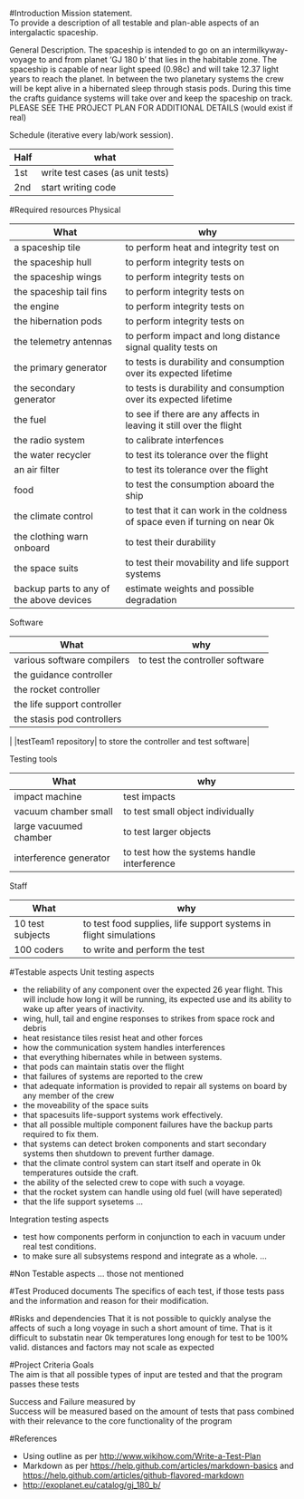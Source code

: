 

#Introduction
Mission statement.     
To provide a description of all testable and plan-able aspects of an intergalactic spaceship.

General Description.
The spaceship is intended to go on an intermilkyway- voyage to and from planet ‘GJ 180 b’ that lies in the habitable zone. The spaceship is capable of near light speed (0.98c) and will take 12.37 light years to reach the planet. In between the two planetary systems the crew will be kept alive in a hibernated sleep through stasis pods. During this time the crafts guidance systems will take over and keep the spaceship on track. PLEASE SEE THE PROJECT PLAN FOR ADDITIONAL DETAILS (would exist if real)

Schedule (iterative every lab/work session).

|Half|what|
|--------------|--------------|
|1st| write test cases (as unit tests)|
|2nd| start writing code|

#Required resources
Physical

|What		|why|
|--------------|--------------|
|a spaceship tile|to perform heat and integrity test on|
|the spaceship hull|to perform integrity tests on|
|the spaceship wings|to perform integrity tests on|
|the spaceship tail fins|to perform integrity tests on|
|the engine|to perform integrity tests on|
|the hibernation pods|to perform integrity tests on|
|the telemetry antennas|to perform impact and long distance signal quality tests on|
|the primary generator|to tests is durability and consumption over its expected lifetime|
|the secondary generator| to tests is durability and consumption over its expected lifetime|
|the fuel| to see if there are any affects in leaving it still over the flight|
|the radio system|to calibrate interfences|
|the water recycler| to test its tolerance over the flight|
|an air filter|to test its tolerance over the flight|
|food| to test the consumption aboard the ship|
|the climate control|to test that it can work in the coldness of space even if turning on near 0k|
|the clothing warn onboard|to test their durability|
|the space suits|to test their movability and life support systems|
|backup parts to any of the above devices| estimate weights and possible degradation|

Software

|What		|why|
|--------------|--------------|
|various software compilers |to test the controller software|
|the guidance controller|
|the rocket controller|
|the life support controller|
|the stasis pod controllers|
|
|testTeam1 repository| to store the controller and test software|

Testing tools 

|What		|why|
|--------------|--------------|
|impact machine|test impacts|
|vacuum chamber small| to test small object individually|
|large vacuumed chamber| to test larger objects|
|interference generator|to test how the systems handle interference|

Staff

|What		|why|
|--------------|--------------|
|10 test subjects|to test food supplies, life support systems in flight simulations|
|100 coders| to write and perform the test|

#Testable aspects
Unit testing aspects
* the reliability of any component over the expected 26 year flight. This will include how long it will be running, its expected use and its ability to wake up after years of inactivity.
* wing, hull, tail and engine responses to strikes from space rock and debris
* heat resistance tiles resist heat and other forces
* how the communication system handles interferences
* that everything hibernates while in between systems.
* that pods can maintain statis over the flight
* that failures of systems are reported to the crew
* that adequate information is provided to repair all systems on board by any member of the crew
* the moveability of the space suits
* that spacesuits life-support systems work effectively.
* that all possible multiple component failures have the backup parts required to fix them.
* that systems can detect broken components and start secondary systems then shutdown to prevent further damage.
* that the climate control system can start itself and operate in 0k temperatures outside the craft.
* the ability of the selected crew to cope with such a voyage.
* that the rocket system can handle using old fuel (will have seperated)
* that the life support sysetems 
…

Integration testing aspects
* test how components perform in conjunction to each in vacuum under real test conditions.
* to make sure all subsystems respond and integrate as a whole.
…

#Non Testable aspects
… those not mentioned

#Test Produced documents
The specifics of each test, if those tests pass and the information and reason for their modification.

#Risks and dependencies
That it is not possible to quickly analyse the affects of such a long voyage in such a short amount of time.
That is it difficult to substatin near 0k temperatures long enough for test to be 100% valid.
distances and factors may not scale as expected

#Project Criteria
Goals      
The aim is that all possible types of input are tested and that the program passes these tests

Success and Failure measured by               
Success will be measured based on the amount of tests that pass combined with their relevance to the core functionality of the program
	
#References
* Using outline as per http://www.wikihow.com/Write-a-Test-Plan
* Markdown as per https://help.github.com/articles/markdown-basics and https://help.github.com/articles/github-flavored-markdown
* http://exoplanet.eu/catalog/gj_180_b/

